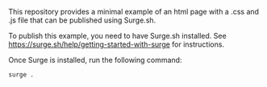 This repository provides a minimal example of an html page with a .css and .js file that can be published using Surge.sh.

To publish this example, you need to have Surge.sh installed.
See https://surge.sh/help/getting-started-with-surge for instructions.

Once Surge is installed, run the following command:

```
surge .
```